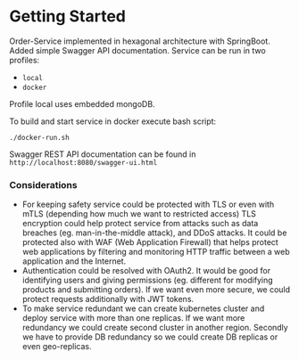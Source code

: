 # Getting Started

Order-Service implemented in hexagonal architecture with SpringBoot. Added simple Swagger API documentation. 
Service can be run in two profiles:
* `local`
* `docker`

Profile local uses embedded mongoDB.

To build and start service in docker execute bash script: 
```
./docker-run.sh
```

Swagger REST API documentation can be found in
`http://localhost:8080/swagger-ui.html`

### Considerations
* For keeping safety service could be protected with TLS or even with mTLS (depending how much we want to restricted access) TLS encryption could help protect service from attacks such as data breaches (eg. man-in-the-middle attack), and DDoS attacks. It could be protected also with WAF (Web Application Firewall) that helps protect web applications by filtering and monitoring HTTP traffic between a web application and the Internet.
* Authentication could be resolved with OAuth2. It would be good for identifying users and giving permissions (eg. different for modifying products and submitting orders). If we want even more secure, we could protect requests additionally with JWT tokens. 
* To make service redundant we can create kubernetes cluster and deploy service with more than one replicas. If we want more redundancy we could create second cluster in another region. Secondly we have to provide DB redundancy so we could create DB replicas or even geo-replicas.
